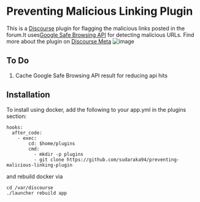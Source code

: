 # Preventing Malicious Linking Plugin

This is a [Discourse](https://discourse.org) plugin for flagging the malicious links posted in the forum.It uses[Google Safe Browsing API](https://developers.google.com/safe-browsing/) for detecting malicious URLs. Find more about the plugin on [Discourse Meta](https://meta.discourse.org/t/plugin-for-preventing-malicious-linking/76693)
![image](https://user-images.githubusercontent.com/15868287/34325667-1f44c97e-e8be-11e7-9c3a-01714d2f01b9.png)

## To Do
1. Cache Google Safe Browsing API result for reducing api hits 
## Installation

To install using docker, add the following to your app.yml in the plugins section:

```
hooks:
  after_code:
    - exec:
        cd: $home/plugins
        cmd:
          - mkdir -p plugins
          - git clone https://github.com/sudaraka94/preventing-malicious-linking-plugin
```

and rebuild docker via

```
cd /var/discourse
./launcher rebuild app
```
